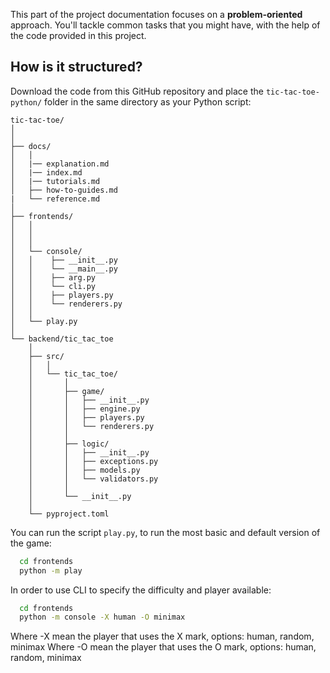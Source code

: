 This part of the project documentation focuses on a
**problem-oriented** approach. You'll tackle common
tasks that you might have, with the help of the code
provided in this project.

## How is it structured?

Download the code from this GitHub repository and place
the `tic-tac-toe-python/` folder in the same directory as your
Python script:

    tic-tac-toe/
    │
    │
    ├── docs/
    │   │
    │   |── explanation.md
    │   |── index.md
    │   |── tutorials.md
    │   ├── how-to-guides.md
    |   └── reference.md
    │
    ├── frontends/
    │   │
    │   │
    │   │
    │   └── console/
    │   │    ├── __init__.py
    │   │    └── __main__.py
    │   │    ├── arg.py
    │   │    └── cli.py
    │   │    ├── players.py
    │   │    └── renderers.py
    │   │
    │   └── play.py
    │
    └── backend/tic_tac_toe
        │
        ├── src/
        │   │
        │   └── tic_tac_toe/
        │       │
        │       ├── game/
        │       │   ├── __init__.py
        │       │   ├── engine.py
        │       │   ├── players.py
        │       │   └── renderers.py
        │       │
        │       ├── logic/
        │       │   ├── __init__.py
        │       │   ├── exceptions.py
        │       │   ├── models.py
        │       │   └── validators.py
        │       │
        │       └── __init__.py
        │
        └── pyproject.toml

You can run the script `play.py`, to run the most basic and
default version of the game:

```sh
  cd frontends
  python -m play
```

In order to use CLI to specify the difficulty and player available:

```sh
  cd frontends
  python -m console -X human -O minimax
```
Where -X mean the player that uses the X mark, options: human, random, minimax
Where -O mean the player that uses the O mark, options: human, random, minimax
